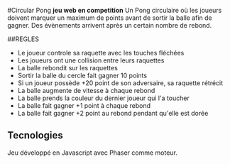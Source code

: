 #Circular Pong
**jeu web en competition**
Un Pong circulaire où les joueurs doivent marquer un maximum de points avant de sortir la balle afin de gagner. Des évènements arrivent après un certain nombre de rebond.

##REGLES
* Le joueur controle sa raquette avec les touches fléchées
* Les joueurs ont une collision entre leurs raquettes
* La balle rebondit sur les raquettes
* Sortir la balle du cercle fait gagner 10 points
* Si un joueur possède +20 point de son adversaire, sa raquette rétrécit
* La balle augmente de vitesse à chaque rebond
* La balle prends la couleur du dernier joueur qui l'a toucher
* La balle fait gagner +1 point à chaque rebond
* La balle fait gagner +2 point au rebond pendant qu'elle est dorée

## Tecnologies
Jeu développé en Javascript avec Phaser comme moteur.